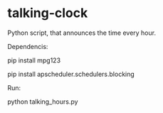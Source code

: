 # talking-clock
Python script, that announces the time every hour.

Dependencis:

pip install mpg123

pip install apscheduler.schedulers.blocking

Run:

python talking_hours.py
